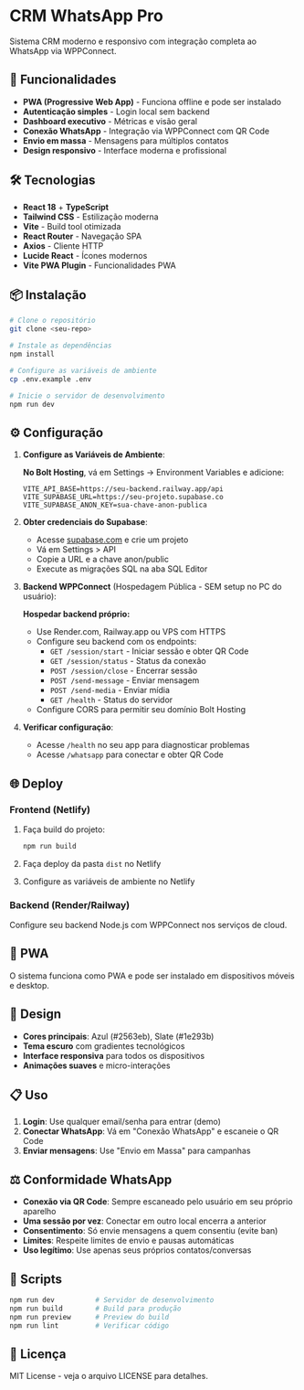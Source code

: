 # CRM WhatsApp Pro

Sistema CRM moderno e responsivo com integração completa ao WhatsApp via WPPConnect.

## 🚀 Funcionalidades

- **PWA (Progressive Web App)** - Funciona offline e pode ser instalado
- **Autenticação simples** - Login local sem backend
- **Dashboard executivo** - Métricas e visão geral
- **Conexão WhatsApp** - Integração via WPPConnect com QR Code
- **Envio em massa** - Mensagens para múltiplos contatos
- **Design responsivo** - Interface moderna e profissional

## 🛠️ Tecnologias

- **React 18** + **TypeScript**
- **Tailwind CSS** - Estilização moderna
- **Vite** - Build tool otimizada
- **React Router** - Navegação SPA
- **Axios** - Cliente HTTP
- **Lucide React** - Ícones modernos
- **Vite PWA Plugin** - Funcionalidades PWA

## 📦 Instalação

```bash
# Clone o repositório
git clone <seu-repo>

# Instale as dependências
npm install

# Configure as variáveis de ambiente
cp .env.example .env

# Inicie o servidor de desenvolvimento
npm run dev
```

## ⚙️ Configuração

1. **Configure as Variáveis de Ambiente**:

   **No Bolt Hosting**, vá em Settings → Environment Variables e adicione:
   ```
   VITE_API_BASE=https://seu-backend.railway.app/api
   VITE_SUPABASE_URL=https://seu-projeto.supabase.co
   VITE_SUPABASE_ANON_KEY=sua-chave-anon-publica
   ```


2. **Obter credenciais do Supabase**:
   - Acesse [supabase.com](https://supabase.com) e crie um projeto
   - Vá em Settings > API
   - Copie a URL e a chave anon/public
   - Execute as migrações SQL na aba SQL Editor

3. **Backend WPPConnect** (Hospedagem Pública - SEM setup no PC do usuário):
   
   **Hospedar backend próprio:**
   - Use Render.com, Railway.app ou VPS com HTTPS
   - Configure seu backend com os endpoints:
     - `GET /session/start` - Iniciar sessão e obter QR Code
     - `GET /session/status` - Status da conexão
     - `POST /session/close` - Encerrar sessão
     - `POST /send-message` - Enviar mensagem
     - `POST /send-media` - Enviar mídia
     - `GET /health` - Status do servidor
   - Configure CORS para permitir seu domínio Bolt Hosting

4. **Verificar configuração**: 
   - Acesse `/health` no seu app para diagnosticar problemas
   - Acesse `/whatsapp` para conectar e obter QR Code


## 🌐 Deploy

### Frontend (Netlify)

1. Faça build do projeto:
   ```bash
   npm run build
   ```

2. Faça deploy da pasta `dist` no Netlify

3. Configure as variáveis de ambiente no Netlify

### Backend (Render/Railway)

Configure seu backend Node.js com WPPConnect nos serviços de cloud.

## 📱 PWA

O sistema funciona como PWA e pode ser instalado em dispositivos móveis e desktop.

## 🎨 Design

- **Cores principais**: Azul (#2563eb), Slate (#1e293b)
- **Tema escuro** com gradientes tecnológicos
- **Interface responsiva** para todos os dispositivos
- **Animações suaves** e micro-interações

## 📋 Uso

1. **Login**: Use qualquer email/senha para entrar (demo)
2. **Conectar WhatsApp**: Vá em "Conexão WhatsApp" e escaneie o QR Code
3. **Enviar mensagens**: Use "Envio em Massa" para campanhas

## ⚖️ Conformidade WhatsApp

- **Conexão via QR Code**: Sempre escaneado pelo usuário em seu próprio aparelho
- **Uma sessão por vez**: Conectar em outro local encerra a anterior
- **Consentimento**: Só envie mensagens a quem consentiu (evite ban)
- **Limites**: Respeite limites de envio e pausas automáticas
- **Uso legítimo**: Use apenas seus próprios contatos/conversas

## 🔧 Scripts

```bash
npm run dev          # Servidor de desenvolvimento
npm run build        # Build para produção
npm run preview      # Preview do build
npm run lint         # Verificar código
```

## 📄 Licença

MIT License - veja o arquivo LICENSE para detalhes.